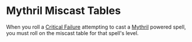 # Mythril Miscast Tables

When you roll a [Critical Failure](../../Dice%20Rolls/Critical%20Failure.md) attempting to cast a [Mythril](Mythril.md) powered spell, you must roll on the miscast table for that spell's level.
